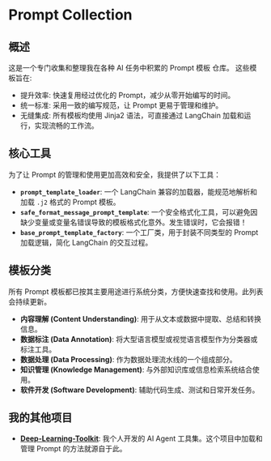 # Prompt Collection

## 概述
这是一个专门收集和整理我在各种 AI 任务中积累的 Prompt 模板 仓库。
这些模板旨在:
- 提升效率: 快速复用经过优化的 Prompt，减少从零开始编写的时间。
- 统一标准: 采用一致的编写规范，让 Prompt 更易于管理和维护。
- 无缝集成: 所有模板均使用 Jinja2 语法，可直接通过 LangChain 加载和运行，实现流畅的工作流。


## 核心工具
为了让 Prompt 的管理和使用更加高效和安全，我提供了以下工具：
- **`prompt_template_loader`**: 一个 LangChain 兼容的加载器，能规范地解析和加载 `.j2` 格式的 Prompt 模板。
- **`safe_format_message_prompt_template`**: 一个安全格式化工具，可以避免因缺少变量或变量名错误导致的模板格式化意外。发生错误时，它会报错！
- **`base_prompt_template_factory`**: 一个工厂类，用于封装不同类型的 Prompt 加载逻辑，简化 LangChain 的交互过程。


## 模板分类
所有 Prompt 模板都已按其主要用途进行系统分类，方便快速查找和使用。此列表会持续更新。
- **内容理解 (Content Understanding)**: 用于从文本或数据中提取、总结和转换信息。
- **数据标注 (Data Annotation)**: 将大型语言模型或视觉语言模型作为分类器或标注工具。
- **数据处理 (Data Processing)**: 作为数据处理流水线的一个组成部分。
- **知识管理 (Knowledge Management)**: 与外部知识库或信息检索系统结合使用。
- **软件开发 (Software Development)**: 辅助代码生成、测试和日常开发任务。


## 我的其他项目
- [**Deep-Learning-Toolkit**](https://github.com/yuliu625/Yu-Deep-Learning-Toolkit): 我个人开发的 AI Agent 工具集。这个项目中加载和管理 Prompt 的方法就源自于此。

